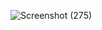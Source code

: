 ![Screenshot (275)](https://github.com/fathurazka/Web/assets/143975815/6c5670b1-05da-47da-af55-65f362c49ba6)

